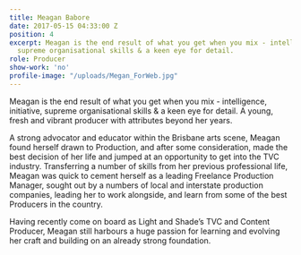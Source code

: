 ```yaml
---
title: Meagan Babore
date: 2017-05-15 04:33:00 Z
position: 4
excerpt: Meagan is the end result of what you get when you mix - intelligence, initiative,
  supreme organisational skills & a keen eye for detail.
role: Producer
show-work: 'no'
profile-image: "/uploads/Megan_ForWeb.jpg"
---
```


Meagan is the end result of what you get when you mix - intelligence, initiative, supreme organisational skills & a keen eye for detail. A young, fresh and vibrant producer with attributes beyond her years.

A strong advocator and educator within the Brisbane arts scene, Meagan found herself drawn to Production, and after some consideration, made the best decision of her life and jumped at an opportunity to get into the TVC industry. Transferring a number of skills from her previous professional  life, Meagan was quick to cement herself as a leading Freelance Production Manager, sought out by a numbers of local and interstate production companies, leading her to work alongside, and learn from some of the best Producers in the country.

Having recently come on board as Light and Shade’s TVC and Content Producer, Meagan still harbours a huge passion for learning and evolving her craft and building on an already strong foundation.